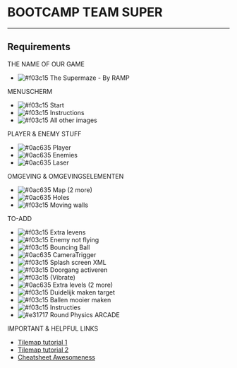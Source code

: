 # BOOTCAMP TEAM SUPER
---
Requirements
---

THE NAME OF OUR GAME
  - ![#f03c15](https://placehold.it/15/0ac635/000000?text=+) The Supermaze - By RAMP

MENUSCHERM
  - ![#f03c15](https://placehold.it/15/0ac635/000000?text=+) Start
  - ![#f03c15](https://placehold.it/15/0ac635/000000?text=+) Instructions
  - ![#f03c15](https://placehold.it/15/0ac635/000000?text=+) All other images

PLAYER & ENEMY STUFF
  - ![#0ac635](https://placehold.it/15/0ac635/000000?text=+) Player
  - ![#0ac635](https://placehold.it/15/0ac635/000000?text=+) Enemies
  - ![#0ac635](https://placehold.it/15/0ac635/000000?text=+) Laser

OMGEVING & OMGEVINGSELEMENTEN
  - ![#0ac635](https://placehold.it/15/0ac635/000000?text=+) Map (2 more)
  - ![#0ac635](https://placehold.it/15/0ac635/000000?text=+) Holes
  - ![#f03c15](https://placehold.it/15/f03c15/000000?text=+) Moving walls


TO-ADD
  - ![#f03c15](https://placehold.it/15/f03c15/000000?text=+) Extra levens
  - ![#f03c15](https://placehold.it/15/f03c15/000000?text=+) Enemy not flying
  - ![#f03c15](https://placehold.it/15/f03c15/000000?text=+) Bouncing Ball
  - ![#0ac635](https://placehold.it/15/f03c15/000000?text=+) CameraTrigger
  - ![#f03c15](https://placehold.it/15/f03c15/000000?text=+) Splash screen XML
  - ![#f03c15](https://placehold.it/15/f03c15/000000?text=+) Doorgang activeren
  - ![#f03c15](https://placehold.it/15/f03c15/000000?text=+) (Vibrate)
  - ![#0ac635](https://placehold.it/15/0ac635/000000?text=+) Extra levels (2 more)
  - ![#f03c15](https://placehold.it/15/0ac635/000000?text=+) Duidelijk maken target
  - ![#f03c15](https://placehold.it/15/0ac635/000000?text=+) Ballen mooier maken
  - ![#f03c15](https://placehold.it/15/0ac635/000000?text=+) Instructies
  - ![#e31717](https://placehold.it/15/e31717/000000?text=+) Round Physics ARCADE

IMPORTANT & HELPFUL LINKS
  - [Tilemap tutorial 1](https://www.youtube.com/watch?v=C2_6lhYjkeE)
  - [Tilemap tutorial 2](https://www.youtube.com/watch?v=8a1uwG-Uefs&t=5s)
  - [Cheatsheet Awesomeness](https://gist.github.com/woubuc/6ef002051aeef453a95b)

<!-- AUDIO - OF STILLE GAME
    - ![#f03c15](https://placehold.it/15/f03c15/000000?text=+) Enemy
    - ![#f03c15](https://placehold.it/15/f03c15/000000?text=+) Laser
    - ![#f03c15](https://placehold.it/15/f03c15/000000?text=+) Camera(Trigger)
    - ![#f03c15](https://placehold.it/15/f03c15/000000?text=+) Player
    - ![#f03c15](https://placehold.it/15/f03c15/000000?text=+) Level Win
    - ![#f03c15](https://placehold.it/15/f03c15/000000?text=+) Level Defeat
    - ![#f03c15](https://placehold.it/15/f03c15/000000?text=+) Hit Sound -->

<!-- ---
Alessandro
--
SuperCool

Pieter
---
SuperMooi

Robbert
---
SuperTof

Maurits
---
SuperLaat -->
